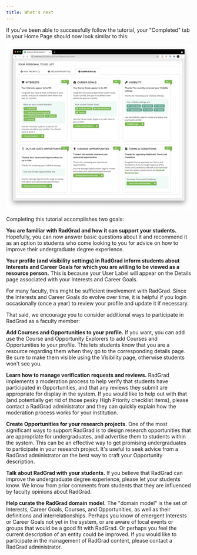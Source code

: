 ```yaml
---
title: What's next
---
```


If you've been able to successfully follow the tutorial, your "Completed" tab in your Home Page should now look similar to this:

![Completed Tab](/img/user-guide/new-faculty/home-completed.png)

Completing this tutorial accomplishes two goals:

**You are familiar with RadGrad and how it can support your students.**  Hopefully, you can now answer basic questions about it and recommend it as an option to students who come looking to you for advice on how to improve their undergraduate degree experience.

**Your profile (and visibility settings) in RadGrad inform students about Interests and Career Goals for which you are willing to be viewed as a resource person.**  This is because your User Label will appear on the Details page associated with your Interests and Career Goals.

For many faculty, this might be sufficient involvement with RadGrad. Since the Interests and Career Goals do evolve over time, it is helpful if you login occasionally (once a year) to review your profile and update it if necessary.

That said, we encourage you to consider additional ways to participate in RadGrad as a faculty member:

**Add Courses and Opportunities to your profile.** If you want, you can add use the Course and Opportunity Explorers to add Courses and Opportunities to your profile.  This lets students know that you are a resource regarding them when they go to the corresponding details page.  Be sure to make them visible using the Visibility page, otherwise students won't see you.

**Learn how to manage verification requests and reviews.** RadGrad implements a moderation process to help verify that students have participated in Opportunities, and that any reviews they submit are appropriate for display in the system. If you would like to help out with that (and potentially get rid of those pesky High Priority checklist items), please contact a RadGrad administrator and they can quickly explain how the moderation process works for your institution.

**Create Opportunities for your research projects.**  One of the most significant ways to support RadGrad is to design research opportunities that are appropriate for undergraduates, and advertise them to students within the system. This can be an effective way to get promising undergraduates to participate in your research project.  It's useful to seek advice from a RadGrad administrator on the best way to craft your Opportunity description.

**Talk about RadGrad with your students.** If you believe that RadGrad can improve the undergraduate degree experience, please let your students know.  We know from prior comments from students that they are influenced by faculty opinions about RadGrad.

**Help curate the RadGrad domain model.** The "domain model" is the set of Interests, Career Goals, Courses, and Opportunities, as well as their definitions and interrelationships.  Perhaps you know of emergent Interests or Career Goals not yet in the system, or are aware of local events or groups that would be a good fit with RadGrad. Or perhaps you feel the current description of an entity could be improved.  If you would like to participate in the management of RadGrad content, please contact a RadGrad administrator.




